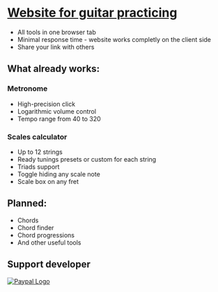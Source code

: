 # [Website for guitar practicing](https://a-tg.github.io)
* All tools in one browser tab
* Minimal response time - website works completly on the client side
* Share your link with others
## What already works:
### Metronome
* High-precision click 
* Logarithmic volume control
* Tempo range from 40 to 320
### Scales calculator
* Up to 12 strings
* Ready tunings presets or custom for each string
* Triads support
* Toggle hiding any scale note
* Scale box on any fret
## Planned:
 * Chords
 * Chord finder
 * Chord progressions
 * And other useful tools

 ## Support developer
 [![Paypal Logo](https://www.paypalobjects.com/webstatic/paypalme/images/pp_logo_small.png)](https://www.paypal.me/atgDeveloperMusician/5)
